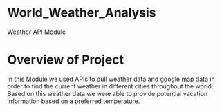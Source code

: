 # World_Weather_Analysis
Weather API Module

# Overview of Project
In this Module we used APIs to pull weather data and google map data in order to find the current weather in different cities throughout the world. Based on this weather data we were able to provide potential vacation information based on a preferred temperature.
